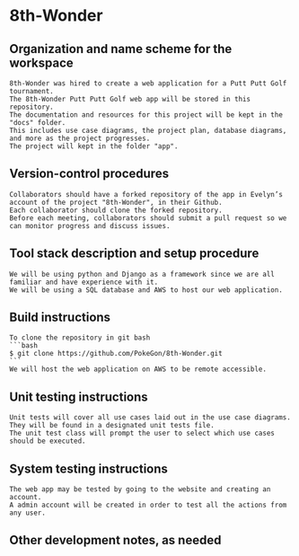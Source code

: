 # 8th-Wonder

## Organization and name scheme for the workspace
	8th-Wonder was hired to create a web application for a Putt Putt Golf tournament.
	The 8th-Wonder Putt Putt Golf web app will be stored in this repository.
	The documentation and resources for this project will be kept in the "docs" folder. 
	This includes use case diagrams, the project plan, database diagrams, and more as the project progresses.
	The project will kept in the folder "app".

## Version-control procedures
	Collaborators should have a forked repository of the app in Evelyn’s account of the project "8th-Wonder", in their Github. 
	Each collaborator should clone the forked repository.
	Before each meeting, collaborators should submit a pull request so we can monitor progress and discuss issues.

## Tool stack description and setup procedure
	We will be using python and Django as a framework since we are all familiar and have experience with it.
	We will be using a SQL database and AWS to host our web application.
  
## Build instructions
	To clone the repository in git bash
	```bash
	$ git clone https://github.com/PokeGon/8th-Wonder.git
	```
	We will host the web application on AWS to be remote accessible. 

## Unit testing instructions
	Unit tests will cover all use cases laid out in the use case diagrams. They will be found in a designated unit tests file. 
	The unit test class will prompt the user to select which use cases should be executed.
 
## System testing instructions
	The web app may be tested by going to the website and creating an account. 
	A admin account will be created in order to test all the actions from any user.

## Other development notes, as needed


